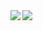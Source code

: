 <a href="https://github.com/SawaShuya">
  <img align="left" src="https://github-readme-stats.vercel.app/api?username=SawaShuya&include_all_commits=true&count_private=true&show_icons=true&theme=dracula" />
</a>
<a href="https://github.com/SawaShuya">
  <img align="left" src="https://github-readme-stats.vercel.app/api/top-langs/?username=SawaShuya&theme=dracula&hide=slim,coffeescript,css,dockerfile,shell&langs_count=3" />
</a>
<!--
**SawaShuya/SawaShuya** is a ✨ _special_ ✨ repository because its `README.md` (this file) appears on your GitHub profile.

Here are some ideas to get you started:

- 🔭 I’m currently working on ...
- 🌱 I’m currently learning ...
- 👯 I’m looking to collaborate on ...
- 🤔 I’m looking for help with ...
- 💬 Ask me about ...
- 📫 How to reach me: ...
- 😄 Pronouns: ...
- ⚡ Fun fact: ...
-->
